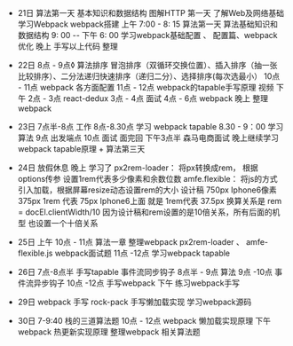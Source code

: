 - 21日
算法第一天 基本知识和数据结构
图解HTTP 第一天 了解Web及网络基础
学习Webpack webpack搭建
上午
7:00 -   8: 15 算法第一天 算法基础知识和数据结构
9: 00 -- 下午 6: 00   学习webpack基础配置 、 配置篇、webpack优化
晚上 手写以上代码 整理


- 22日
8点 - 9点◊
算法排序
冒泡排序（双循环交换位置）、插入排序（抽一张比较排序）、二分法递归快速排序（递归二分）、选择排序(每次选最小）
10点 - 11点 
webpack 各方面配置
11点 - 12点 
webpack的tapable手写原理 视频
下午 2点 - 3点 
react-dedux
3点 - 4点 面试
4点 - 6点 webpack
晚上 整理webpack

- 23日
7点半-8点 工作
8点-8.30点  学习 webpack  tapable
8.30 - 9：00  学习算法
9点 出发端点 10点 面试
面完回
下午3点半 森马电商面试
晚上继续学习 webpack  tapable原理  +  算法第三天

- 24日
放假休息
晚上 学习了
px2rem-loader： 将px转换成rem， 根据options传参 设置1rem代表多少像素和余数位数
amfe.flexible： 将js的方式引入加载，根据屏幕resize动态设置rem的大小
设计稿 750px    Iphone6像素375px
1rem 代表 75px     Iphone6上面 就是 1rem代表 37.5px
换算关系是 rem = docEl.clientWidth/10
因为设计稿和rem设置的是10倍关系，所有后面的机型 也设置一个十倍关系

- 25日
上午 10点 - 11点  算法一章
整理webpack px2rem-loader 、 amfe-flexible.js
webpack面试题
11点 -12点 
学习webpack tapable

- 26日
7点-8点半 手写tapable 事件流同步钩子
8点半 - 9点  算法
9点 -10点  事件流异步钩子
10点 -12点 手写webpack
下午 练习webpack手写

- 29日
webpack 手写 rock-pack
手写懒加载实现
学习webpack源码

- 30日
7-9:40 
栈的三道算法题
10点 - 12点 
webpack 懒加载实现原理
下午
webpack 热更新实现原理
整理webpack 相关算法题
